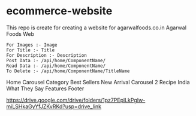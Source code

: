 # ecommerce-website
This repo is create for creating a website for agarwalfoods.co.in
Agarwal Foods Web

	For Images :- Image
	For Title :- Title
	For Description :- Description
	Post Data :- /api/home/ComponentName/
	Read Data :- /api/home/ComponentName/ 
	To Delete :- /api/home/ComponentName/TitleName
 
Home
Carousel
Category
Best Sellers
New Arrival
Carousel 2
Recipe India
What They Say
Features
Footer

https://drive.google.com/drive/folders/1pz7PEplLkPgIw-miLSHkaGyYfJZKvRKd?usp=drive_link
